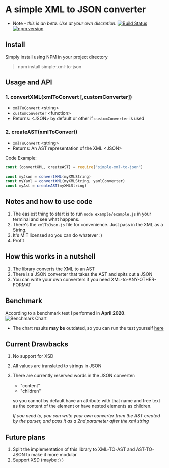 # A simple XML to JSON converter
* Note - _this is an *beta*. Use at your own discretion_.
[![Build Status](https://travis-ci.org/nirgit/xml-to-json.svg?branch=master)](https://travis-ci.org/nirgit/xml-to-json)
[![npm version](https://img.shields.io/npm/v/simple-xml-to-json.svg?style=flat-square)](https://www.npmjs.com/package/simple-xml-to-json)

## Install
Simply install using NPM in your project directory
> npm install simple-xml-to-json


## Usage and API
### 1. convertXML(xmlToConvert [,customConverter])
   * `xmlToConvert` \<string\>
   * `customConverter` \<function\>
   * Returns: \<JSON\> by default or other if `customConverter` is used
   
### 2. createAST(xmlToConvert)
   * `xmlToConvert` \<string\>
   * Returns: An AST representation of the XML \<JSON\>

Code Example:
```javascript
const {convertXML, createAST} = require("simple-xml-to-json")

const myJson = convertXML(myXMLString)
const myYaml = convertXML(myXMLString, yamlConverter)
const myAst = createAST(myXMLString)
````

## Notes and how to use code
1. The easiest thing to start is to run `node example/example.js` in your terminal and see what happens.
2. There's the `xmlToJson.js` file for convenience. Just pass in the XML as a String.
3. It's MIT licensed so you can do whatever :)
4. Profit

## How this works in a nutshell
1. The library converts the XML to an AST
2. There is a JSON converter that takes the AST and spits out a JSON
3. You can write your own converters if you need XML-to-ANY-OTHER-FORMAT

## Benchmark

According to a benchmark test I performed in __April 2020__.
![Benchmark Chart](https://github.com/nirgit/assets/blob/master/simple-xml-to-json/simple-xml-to-json-benchmark.png?raw=true)

* The chart results __may be__ outdated, so you can run the test yourself [here](https://runkit.com/nirgit/simple-xml-to-json-benchmark)


## Current Drawbacks
1. No support for XSD
2. All values are translated to strings in JSON
3. There are currently reserved words in the JSON converter: 
    * "content" 
    * "children"

    so you cannot by default have an attribute with that name and free text as the content of the element or have nested elements as children.
    
    *If you need to, you can write your own converter from the AST created by the parser, and pass it as a 2nd parameter after the xml string*

## Future plans
1. Split the implementation of this library to XML-TO-AST and AST-TO-JSON to make it more modular
2. Support XSD (maybe :) )

